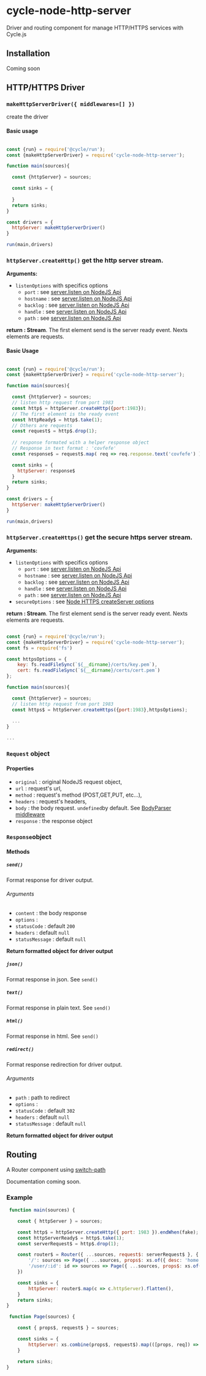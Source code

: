 # cycle-node-http-server

Driver and routing component for manage HTTP/HTTPS services with Cycle.js

## Installation

Coming soon

## HTTP/HTTPS Driver

### `makeHttpServerDriver({ middlewares=[] })`

create the driver

#### Basic usage

```js

const {run} = require('@cycle/run');
const {makeHttpServerDriver} = require('cycle-node-http-server');

function main(sources){

  const {httpServer} = sources;

  const sinks = {
    
  }
  return sinks;
}

const drivers = {
  httpServer: makeHttpServerDriver()
}

run(main,drivers)

```

### `httpServer.createHttp()` get the http server stream.

**Arguments:**

- `listenOptions` with specifics options
  - `port` : see [server.listen on NodeJS Api](https://nodejs.org/api/http.html#http_server_listen_port_hostname_backlog_callback)
  - `hostname` : see [server.listen on NodeJS Api](https://nodejs.org/api/http.html#http_server_listen_port_hostname_backlog_callback)
  - `backlog` : see [server.listen on NodeJS Api](https://nodejs.org/api/http.html#http_server_listen_port_hostname_backlog_callback)
  - `handle` : see [server.listen on NodeJS Api](https://nodejs.org/api/http.html#http_server_listen_handle_callback)
  - `path` : see [server.listen on NodeJS Api](https://nodejs.org/api/http.html#http_server_listen_path_callback)

**return : Stream**. The first element send is the server ready event. Nexts elements are requests.

#### Basic Usage

```js

const {run} = require('@cycle/run');
const {makeHttpServerDriver} = require('cycle-node-http-server');

function main(sources){

  const {httpServer} = sources;
  // listen http request from port 1983
  const http$ = httpServer.createHttp({port:1983});
  // The first element is the ready event
  const httpReady$ = http$.take(1);
  // Others are requests
  const request$ = http$.drop(1);
  
  // response formated with a helper response object
  // Response in text format : 'covfefe'
  const response$ = request$.map( req => req.response.text('covfefe') );

  const sinks = {
    httpServer: response$
  }
  return sinks;
}

const drivers = {
  httpServer: makeHttpServerDriver()
}

run(main,drivers)

```

### `httpServer.createHttps()` get the secure https server stream.

**Arguments:**

- `listenOptions` with specifics options
  - `port` : see [server.listen on NodeJS Api](https://nodejs.org/api/http.html#http_server_listen_port_hostname_backlog_callback)
  - `hostname` : see [server.listen on NodeJS Api](https://nodejs.org/api/http.html#http_server_listen_port_hostname_backlog_callback)
  - `backlog` : see [server.listen on NodeJS Api](https://nodejs.org/api/http.html#http_server_listen_port_hostname_backlog_callback)
  - `handle` : see [server.listen on NodeJS Api](https://nodejs.org/api/http.html#http_server_listen_handle_callback)
  - `path` : see [server.listen on NodeJS Api](https://nodejs.org/api/http.html#http_server_listen_path_callback)
- `secureOptions` : see [Node HTTPS createServer options](https://nodejs.org/api/https.html#https_https_createserver_options_requestlistener)

**return : Stream**. The first element send is the server ready event. Nexts elements are requests.

```js

const {run} = require('@cycle/run');
const {makeHttpServerDriver} = require('cycle-node-http-server');
const fs = require('fs')

const httpsOptions = {
    key: fs.readFileSync(`${__dirname}/certs/key.pem`),
    cert: fs.readFileSync(`${__dirname}/certs/cert.pem`)
};

function main(sources){

  const {httpServer} = sources;
  // listen http request from port 1983
  const https$ = httpServer.createHttps({port:1983},httpsOptions);
  
  ...
}

...
```

### `Request` object

#### Properties

- `original` : original NodeJS request object,
- `url` : request's url,
- `method` : request's method (POST,GET,PUT, etc...),
- `headers` : request's headers,
- `body` : the body request. `undefined`by default. See [BodyParser middleware](https://github.com/expressjs/body-parser)
- `response` : the response object

### `Response`object

#### Methods

##### `send()` 

Format response for driver output.

###### Arguments

- `content` : the body response
- `options` :
 - `statusCode` : default `200`
 - `headers` : default `null`
 - `statusMessage` : default `null`
  
**Return formatted object for driver output**

##### `json()`

Format response in json.
See `send()`

##### `text()`

Format response in plain text.
See `send()`

##### `html()`

Format response in html.
See `send()`

##### `redirect()` 

Format response redirection for driver output.

###### Arguments

- `path` : path to redirect
- `options` :
 - `statusCode` : default `302`
 - `headers` : default `null`
 - `statusMessage` : default `null`
  
**Return formatted object for driver output**

## Routing

A Router component using [switch-path](https://github.com/staltz/switch-path)

Documentation coming soon.

### Example

```js
 function main(sources) {

    const { httpServer } = sources;

    const http$ = httpServer.createHttp({ port: 1983 }).endWhen(fake);
    const httpServerReady$ = http$.take(1);
    const serverRequest$ = http$.drop(1);

    const router$ = Router({ ...sources, request$: serverRequest$ }, {
        '/': sources => Page({ ...sources, props$: xs.of({ desc: 'home' }) }),
        '/user/:id': id => sources => Page({ ...sources, props$: xs.of({ desc: `user/${id}` }) }),
    })

    const sinks = {
        httpServer: router$.map(c => c.httpServer).flatten(),
    }
    return sinks;
}

 function Page(sources) {

    const { props$, request$ } = sources;

    const sinks = {
        httpServer: xs.combine(props$, request$).map(([props, req]) => req.response.text(props.desc))
    }

    return sinks;
}
```
